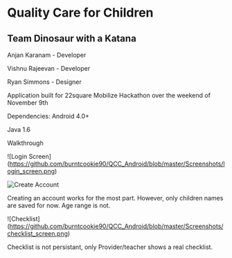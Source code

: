 Quality Care for Children
=========================

Team Dinosaur with a Katana
---------------------------
Anjan Karanam - Developer

Vishnu Rajeevan - Developer

Ryan Simmons - Designer

Application built for 22square Mobilize Hackathon over the weekend of November 9th

Dependencies: Android 4.0+

Java 1.6

Walkthrough

![Login Screen] (https://github.com/burntcookie90/QCC_Android/blob/master/Screenshots/login_screen.png)

![Create Account](https://github.com/burntcookie90/QCC_Android/blob/master/Screenshots/children_screen.png)

Creating an account works for the most part. However, only children names are saved for now. Age range is not.

![Checklist] (https://github.com/burntcookie90/QCC_Android/blob/master/Screenshots/checklist_screen.png)

Checklist is not persistant, only Provider/teacher shows a real checklist.
